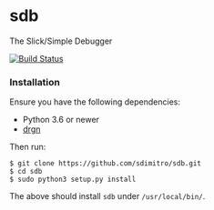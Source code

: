 # sdb
The Slick/Simple Debugger

[![Build Status](https://travis-ci.org/delphix/sdb.svg?branch=master)](https://travis-ci.org/delphix/sdb)

### Installation

Ensure you have the following dependencies:
* Python 3.6 or newer
* [drgn](https://github.com/osandov/drgn/)

Then run:
```
$ git clone https://github.com/sdimitro/sdb.git
$ cd sdb
$ sudo python3 setup.py install
```

The above should install `sdb` under `/usr/local/bin/`.

